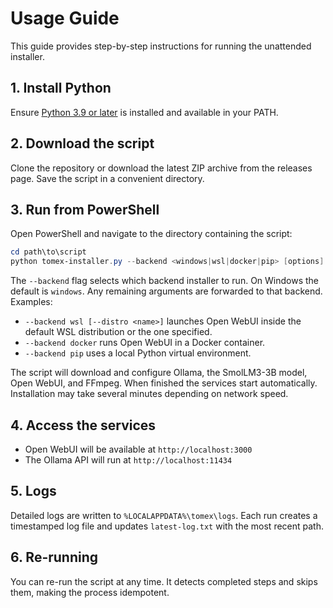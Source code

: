 # Usage Guide

This guide provides step-by-step instructions for running the unattended installer.

## 1. Install Python
Ensure [Python 3.9 or later](https://www.python.org/downloads/) is installed and available in your PATH.

## 2. Download the script
Clone the repository or download the latest ZIP archive from the releases page. Save the script in a convenient directory.

## 3. Run from PowerShell
Open PowerShell and navigate to the directory containing the script:

```powershell
cd path\to\script
python tomex-installer.py --backend <windows|wsl|docker|pip> [options]
```

The `--backend` flag selects which backend installer to run. On Windows the default is `windows`. Any remaining arguments are forwarded to that backend. Examples:

- `--backend wsl [--distro <name>]` launches Open WebUI inside the default WSL distribution or the one specified.
- `--backend docker` runs Open WebUI in a Docker container.
- `--backend pip` uses a local Python virtual environment.

The script will download and configure Ollama, the SmolLM3-3B model, Open WebUI, and FFmpeg. When finished the services start automatically. Installation may take several minutes depending on network speed.

## 4. Access the services
- Open WebUI will be available at `http://localhost:3000`
- The Ollama API will run at `http://localhost:11434`

## 5. Logs
Detailed logs are written to `%LOCALAPPDATA%\tomex\logs`. Each run creates a timestamped log file and updates `latest-log.txt` with the most recent path.

## 6. Re-running
You can re-run the script at any time. It detects completed steps and skips them, making the process idempotent.
